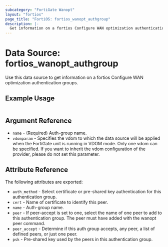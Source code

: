 ```yaml
---
subcategory: "FortiGate Wanopt"
layout: "fortios"
page_title: "FortiOS: fortios_wanopt_authgroup"
description: |-
  Get information on a fortios Configure WAN optimization authentication groups.
---
```


# Data Source: fortios_wanopt_authgroup
Use this data source to get information on a fortios Configure WAN optimization authentication groups.


## Example Usage

```hcl

```

## Argument Reference

* `name` - (Required) Auth-group name.
* `vdomparam` - Specifies the vdom to which the data source will be applied when the FortiGate unit is running in VDOM mode. Only one vdom can be specified. If you want to inherit the vdom configuration of the provider, please do not set this parameter.

## Attribute Reference

The following attributes are exported:

* `auth_method` - Select certificate or pre-shared key authentication for this authentication group.
* `cert` - Name of certificate to identify this peer.
* `name` - Auth-group name.
* `peer` - If peer-accept is set to one, select the name of one peer to add to this authentication group. The peer must have added with the wanopt peer command.
* `peer_accept` - Determine if this auth group accepts, any peer, a list of defined peers, or just one peer.
* `psk` - Pre-shared key used by the peers in this authentication group.
